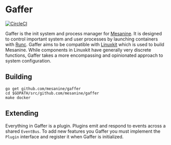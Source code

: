 # Gaffer

[![CircleCI](https://img.shields.io/circleci/project/github/mesanine/gaffer.svg)]()

Gaffer is the init system and process manager for [Mesanine](https://github.com/mesanine). It is designed to control important system and user processes by launching 
containers with [Runc](https://github.com/opencontainers/runc). Gaffer aims to be compatible with [Linuxkit](https://github.com/linuxkit/linuxkit) which is used to 
build Mesanine. While components in Linuxkit have generally very discrete functions, Gaffer takes a more encompassing and opinionated approach to system configuration.


## Building

    go get github.com/mesanine/gaffer
    cd $GOPATH/src/github.com/mesanine/gaffer
    make docker

## Extending

Everything in Gaffer is a plugin. Plugins emit and respond to events across a shared `EventBus`. To add new features you Gaffer you must implement the `Plugin` interface and register it when Gaffer is initialized.

